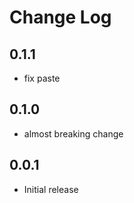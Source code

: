 # Change Log

## 0.1.1

- fix paste

## 0.1.0

- almost breaking change

## 0.0.1

- Initial release
